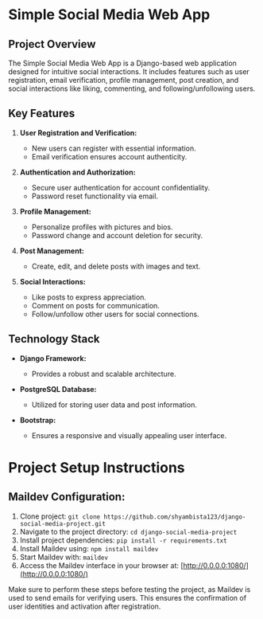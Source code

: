 # Simple Social Media Web App

## Project Overview

The Simple Social Media Web App is a Django-based web application designed for intuitive social interactions. It includes features such as user registration, email verification, profile management, post creation, and social interactions like liking, commenting, and following/unfollowing users.

## Key Features

1. **User Registration and Verification:**
   - New users can register with essential information.
   - Email verification ensures account authenticity.

2. **Authentication and Authorization:**
   - Secure user authentication for account confidentiality.
   - Password reset functionality via email.

3. **Profile Management:**
   - Personalize profiles with pictures and bios.
   - Password change and account deletion for security.

4. **Post Management:**
   - Create, edit, and delete posts with images and text.

5. **Social Interactions:**
   - Like posts to express appreciation.
   - Comment on posts for communication.
   - Follow/unfollow other users for social connections.

## Technology Stack

- **Django Framework:**
  - Provides a robust and scalable architecture.

- **PostgreSQL Database:**
  - Utilized for storing user data and post information.

- **Bootstrap:**
  - Ensures a responsive and visually appealing user interface.

# Project Setup Instructions

## Maildev Configuration:
1. Clone project: `git clone https://github.com/shyambista123/django-social-media-project.git`
2. Navigate to the project directory: `cd django-social-media-project`
3. Install project dependencies: `pip install -r requirements.txt`
4. Install Maildev using: `npm install maildev`
5. Start Maildev with: `maildev`
6. Access the Maildev interface in your browser at: [http://0.0.0.0:1080/](http://0.0.0.0:1080/)

Make sure to perform these steps before testing the project, as Maildev is used to send emails for verifying users. This ensures the confirmation of user identities and activation after registration.
